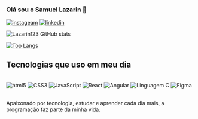 ### Olá sou o Samuel Lazarin 🤖 

[![instageam](https://img.shields.io/badge/Instagram-E4405F?style=for-the-badge&logo=instagram&logoColor=white)](https://www.instagram.com/sam_lazarin/)
[![linkedin](https://img.shields.io/badge/LinkedIn-0077B5?style=for-the-badge&logo=linkedin&logoColor=white)](https://www.linkedin.com/in/samuel-lazarin-132b4124a/)

![Lazarin123 GitHub stats](https://github-readme-stats.vercel.app/api?username=Lazarin123&show_icons=true&theme=gruvbox)

[![Top Langs](https://github-readme-stats.vercel.app/api/top-langs/?username=Lazarin123)](https://github.com/Lazarin123/github-readme-stats)

## Tecnologias que uso em meu dia

<div style="display: inline_block"><br/>
  <img align="centar" alt="html5" src="https://img.shields.io/badge/HTML5-E34F26?style=for-the-badge&logo=html5&logoColor=white">
  <img align="centar" alt="CSS3" src="https://img.shields.io/badge/CSS3-1572B6?style=for-the-badge&logo=css3&logoColor=white">
  <img align="centar" alt="JavaScript" src="https://img.shields.io/badge/JavaScript-323330?style=for-the-badge&logo=javascript&logoColor=F7DF1E">
  <img align="centar" alt="React" src="https://img.shields.io/badge/React-20232A?style=for-the-badge&logo=react&logoColor=61DAFB">
  <img align="centar" alt="Angular" src="https://img.shields.io/badge/Angular-DD0031?style=for-the-badge&logo=angular&logoColor=white">
  <img align="centar" alt="Linguagem C" src="https://img.shields.io/badge/C-00599C?style=for-the-badge&logo=c&logoColor=white">
  <img align="centar" alt="Figma" src="https://img.shields.io/badge/Figma-F24E1E?style=for-the-badge&logo=figma&logoColor=white">
</div> </br>

Apaixonado por tecnologia, estudar e aprender cada dia mais, a programação faz parte da minha vida.

